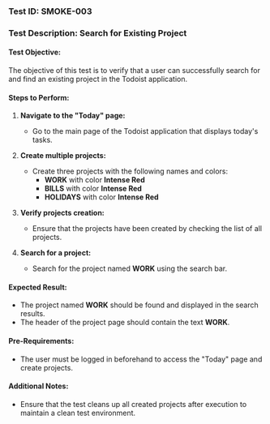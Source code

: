 ### Test ID: SMOKE-003

### Test Description: Search for Existing Project

#### Test Objective:

The objective of this test is to verify that a user can successfully search for and find an existing project in the Todoist application.

#### Steps to Perform:

1. **Navigate to the "Today" page:**

   - Go to the main page of the Todoist application that displays today's tasks.

2. **Create multiple projects:**

   - Create three projects with the following names and colors:
     - **WORK** with color **Intense Red**
     - **BILLS** with color **Intense Red**
     - **HOLIDAYS** with color **Intense Red**

3. **Verify projects creation:**

   - Ensure that the projects have been created by checking the list of all projects.

4. **Search for a project:**

   - Search for the project named **WORK** using the search bar.

#### Expected Result:

- The project named **WORK** should be found and displayed in the search results.
- The header of the project page should contain the text **WORK**.

#### Pre-Requirements:

- The user must be logged in beforehand to access the "Today" page and create projects.

#### Additional Notes:

- Ensure that the test cleans up all created projects after execution to maintain a clean test environment.
